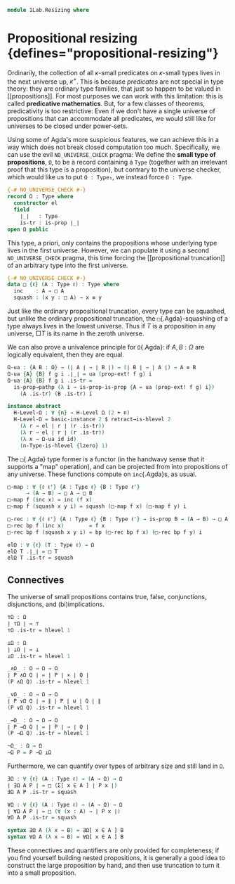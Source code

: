<!--
```agda
open import 1Lab.Function.Surjection
open import 1Lab.Path.IdentitySystem
open import 1Lab.Reflection.HLevel
open import 1Lab.HLevel.Universe
open import 1Lab.Extensionality
open import 1Lab.HLevel.Closure
open import 1Lab.Reflection using (arg ; typeError)
open import 1Lab.Truncation
open import 1Lab.Univalence
open import 1Lab.Inductive
open import 1Lab.HLevel
open import 1Lab.Equiv
open import 1Lab.Path
open import 1Lab.Type

open import Data.List.Base
open import Data.Sum.Base

open import Meta.Idiom
open import Meta.Bind
```
-->

```agda
module 1Lab.Resizing where
```

# Propositional resizing {defines="propositional-resizing"}

Ordinarily, the collection of all $\kappa$-small predicates on
$\kappa$-small types lives in the next universe up, $\kappa^+$. This is
because _predicates_ are not special in type theory: they are ordinary
type families, that just so happen to be valued in [[propositions]]. For
most purposes we can work with this limitation: this is called
**predicative mathematics**. But, for a few classes of theorems,
predicativity is too restrictive: Even if we don't have a single
universe of propositions that can accommodate all predicates, we would
still like for universes to be closed under power-sets.

Using some of Agda's more suspicious features, we can achieve this in a
way which does not break closed computation too much.  Specifically, we
can use the evil `NO_UNIVERSE_CHECK` pragma: We define the **small type
of propositions**, `Ω`, to be a record containing a `Type` (together
with an irrelevant proof that this type is a proposition), but contrary
to the universe checker, which would like us to put `Ω : Type₁`, we
instead force `Ω : Type`.

```agda
{-# NO_UNIVERSE_CHECK #-}
record Ω : Type where
  constructor el
  field
    ∣_∣   : Type
    is-tr : is-prop ∣_∣
open Ω public
```

This type, a priori, only contains the propositions whose underlying
type lives in the first universe. However, we can populate it using a
second `NO_UNIVERSE_CHECK` pragma, this time forcing the [[propositional
truncation]] of an arbitrary type into the first universe.

```agda
{-# NO_UNIVERSE_CHECK #-}
data □ {ℓ} (A : Type ℓ) : Type where
  inc    : A → □ A
  squash : (x y : □ A) → x ≡ y
```

Just like the ordinary propositional truncation, every type can be
squashed, but unlike the ordinary propositional truncation, the
`□`{.Agda}-squashing of a type always lives in the lowest universe. Thus
if $T$ is a proposition in any universe, $\Box T$ is its name in the
zeroth universe.

<!--
```agda
instance
  H-Level-□ : ∀ {ℓ} {T : Type ℓ} {n} → H-Level (□ T) (suc n)
  H-Level-□ = prop-instance squash

  open hlevel-projection
  Ω-hlevel-proj : hlevel-projection (quote Ω.∣_∣)
  Ω-hlevel-proj .has-level = quote Ω.is-tr
  Ω-hlevel-proj .get-level x = pure (quoteTerm (suc zero))
  Ω-hlevel-proj .get-argument (arg _ t ∷ _) = pure t
  Ω-hlevel-proj .get-argument _ = typeError []
```
-->

We can also prove a univalence principle for `Ω`{.Agda}: if $A, B :
\Omega$ are logically equivalent, then they are equal.

```agda
Ω-ua : {A B : Ω} → (∣ A ∣ → ∣ B ∣) → (∣ B ∣ → ∣ A ∣) → A ≡ B
Ω-ua {A} {B} f g i .∣_∣ = ua (prop-ext! f g) i
Ω-ua {A} {B} f g i .is-tr =
  is-prop→pathp (λ i → is-prop-is-prop {A = ua (prop-ext! f g) i})
    (A .is-tr) (B .is-tr) i

instance abstract
  H-Level-Ω : ∀ {n} → H-Level Ω (2 + n)
  H-Level-Ω = basic-instance 2 $ retract→is-hlevel 2
    (λ r → el ∣ r ∣ (r .is-tr))
    (λ r → el ∣ r ∣ (r .is-tr))
    (λ x → Ω-ua id id)
    (n-Type-is-hlevel {lzero} 1)
```

The `□`{.Agda} type former is a functor (in the handwavy sense that it
supports a "map" operation), and can be projected from into propositions
of any universe. These functions compute on `inc`{.Agda}s, as usual.

```agda
□-map : ∀ {ℓ ℓ'} {A : Type ℓ} {B : Type ℓ'}
      → (A → B) → □ A → □ B
□-map f (inc x) = inc (f x)
□-map f (squash x y i) = squash (□-map f x) (□-map f y) i

□-rec : ∀ {ℓ ℓ'} {A : Type ℓ} {B : Type ℓ'} → is-prop B → (A → B) → □ A → B
□-rec bp f (inc x)        = f x
□-rec bp f (squash x y i) = bp (□-rec bp f x) (□-rec bp f y) i

elΩ : ∀ {ℓ} (T : Type ℓ) → Ω
elΩ T .∣_∣ = □ T
elΩ T .is-tr = squash
```

<!--
```agda
□-elim
  : ∀ {ℓ ℓ'} {A : Type ℓ} {P : □ A → Type ℓ'}
  → (∀ x → is-prop (P x))
  → (∀ x → P (inc x))
  → ∀ x → P x
□-elim pprop go (inc x) = go x
□-elim pprop go (squash x y i) =
  is-prop→pathp (λ i → pprop (squash x y i)) (□-elim pprop go x) (□-elim pprop go y) i

instance
  Inductive-□
    : ∀ {ℓ ℓ' ℓm} {A : Type ℓ} {P : □ A → Type ℓ'} ⦃ i : Inductive (∀ x → P (inc x)) ℓm ⦄
    → ⦃ _ : ∀ {x} → H-Level (P x) 1 ⦄
    → Inductive (∀ x → P x) ℓm
  Inductive-□ ⦃ i ⦄ = record
    { methods = i .Inductive.methods
    ; from    = λ f → □-elim (λ x → hlevel 1) (i .Inductive.from f)
    }

□-out : ∀ {ℓ} {A : Type ℓ} → is-prop A → □ A → A
□-out ap = □-rec ap (λ x → x)

□-out!
  : ∀ {ℓ} {A : Type ℓ}
  → ⦃ _ : H-Level A 1 ⦄
  → □ A → A
□-out! = rec! λ x → x

□-rec-set
  : ∀ {ℓ ℓ'} {A : Type ℓ} {B : Type ℓ'}
  → is-set B
  → (f : A → B)
  → (∀ x y → f x ≡ f y)
  → □ A → B
□-rec-set B-set f f-const a =
  fst $ □-elim
    (λ _ → is-constant→image-is-prop B-set f f-const)
    (λ a → f a , inc (a , refl))
    a

□-idempotent : ∀ {ℓ} {A : Type ℓ} → is-prop A → □ A ≃ A
□-idempotent aprop = prop-ext squash aprop (□-out aprop) inc

□-ap
  : ∀ {ℓ ℓ'} {A : Type ℓ} {B : Type ℓ'}
  → □ (A → B) → □ A → □ B
□-ap (inc f) (inc g) = inc (f g)
□-ap (inc f) (squash g g' i) = squash (□-ap (inc f) g) (□-ap (inc f) g') i
□-ap (squash f f' i) g = squash (□-ap f g) (□-ap f' g) i

□-bind
  : ∀ {ℓ ℓ'} {A : Type ℓ} {B : Type ℓ'}
  → □ A → (A → □ B) → □ B
□-bind (inc x) f = f x
□-bind (squash x x' i) f = squash (□-bind x f) (□-bind x' f) i

instance
  Map-□ : Map (eff □)
  Map-□ .Map.map = □-map

  Idiom-□ : Idiom (eff □)
  Idiom-□ .Idiom.pure = inc
  Idiom-□ .Idiom._<*>_ = □-ap

  Bind-□ : Bind (eff □)
  Bind-□ .Bind._>>=_ = □-bind

is-set→locally-small
  : ∀ {ℓ} {A : Type ℓ}
  → is-set A
  → is-identity-system {A = A} (λ x y → □ (x ≡ y)) (λ x → inc refl)
is-set→locally-small a-set .to-path = □-rec (a-set _ _) id
is-set→locally-small a-set .to-path-over p = is-prop→pathp (λ _ → squash) _ _

to-is-true
  : ∀ {P Q : Ω} ⦃ _ : H-Level ∣ Q ∣ 0 ⦄
  → ∣ P ∣
  → P ≡ Q
to-is-true prf = Ω-ua (λ _ → hlevel 0 .centre) λ _ → prf

tr-□ : ∀ {ℓ} {A : Type ℓ} → ∥ A ∥ → □ A
tr-□ (inc x) = inc x
tr-□ (squash x y i) = squash (tr-□ x) (tr-□ y) i

□-tr : ∀ {ℓ} {A : Type ℓ} → □ A → ∥ A ∥
□-tr (inc x) = inc x
□-tr (squash x y i) = squash (□-tr x) (□-tr y) i
```
-->

## Connectives

The universe of small propositions contains true, false, conjunctions,
disjunctions, and (bi)implications.

<!--
```agda
infixr 10 _∧Ω_
infixr 9 _∨Ω_
infixr 8 _→Ω_
```
-->

```agda
⊤Ω : Ω
∣ ⊤Ω ∣ = ⊤
⊤Ω .is-tr = hlevel 1

⊥Ω : Ω
∣ ⊥Ω ∣ = ⊥
⊥Ω .is-tr = hlevel 1

_∧Ω_ : Ω → Ω → Ω
∣ P ∧Ω Q ∣ = ∣ P ∣ × ∣ Q ∣
(P ∧Ω Q) .is-tr = hlevel 1

_∨Ω_ : Ω → Ω → Ω
∣ P ∨Ω Q ∣ = ∥ ∣ P ∣ ⊎ ∣ Q ∣ ∥
(P ∨Ω Q) .is-tr = hlevel 1

_→Ω_ : Ω → Ω → Ω
∣ P →Ω Q ∣ = ∣ P ∣ → ∣ Q ∣
(P →Ω Q) .is-tr = hlevel 1

¬Ω_ : Ω → Ω
¬Ω P = P →Ω ⊥Ω
```

Furthermore, we can quantify over types of arbitrary size and still
land in `Ω`.

```agda
∃Ω : ∀ {ℓ} (A : Type ℓ) → (A → Ω) → Ω
∣ ∃Ω A P ∣ = □ (Σ[ x ∈ A ] ∣ P x ∣)
∃Ω A P .is-tr = squash

∀Ω : ∀ {ℓ} (A : Type ℓ) → (A → Ω) → Ω
∣ ∀Ω A P ∣ = □ (∀ (x : A) → ∣ P x ∣)
∀Ω A P .is-tr = squash

syntax ∃Ω A (λ x → B) = ∃Ω[ x ∈ A ] B
syntax ∀Ω A (λ x → B) = ∀Ω[ x ∈ A ] B
```

<!--
```agda
instance
  Extensional-Σ-□
    : ∀ {ℓ ℓ' ℓr} {A : Type ℓ} {B : A → Type ℓ'}
    → ⦃ ea : Extensional A ℓr ⦄ → Extensional (Σ A λ x → □ (B x)) ℓr
  Extensional-Σ-□ ⦃ ea ⦄ = Σ-prop-extensional (λ x → hlevel 1) ea
```
-->

These connectives and quantifiers are only provided for completeness;
if you find yourself building nested propositions, it is generally a good
idea to construct the large proposition by hand, and then use truncation
to turn it into a small proposition.

<!--
```agda
module _ {ℓ ℓ'} {A : Type ℓ} {B : Type ℓ'} (f : A → B) where
  Ω-image : Type ℓ'
  Ω-image = Σ[ b ∈ B ] □ (fibre f b)

  Ω-corestriction : A → Ω-image
  Ω-corestriction a = f a , inc (a , refl)

  opaque
    Ω-corestriction-is-surjective : is-surjective Ω-corestriction
    Ω-corestriction-is-surjective = elim! λ y x fx=y → pure (x , Σ-prop-path! fx=y)
```
-->
